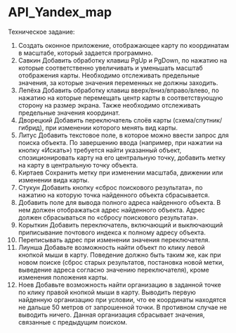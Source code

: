 # API_Yandex_map
Техническое задание:

1. Создать оконное приложение, отображающее карту по координатам в масштабе, который задается программно.
2. Савкин Добавить обработку клавиш PgUp и PgDown, по нажатию на которые соответственно увеличивать и уменьшать масштаб 
отображения карты. Необходимо отслеживать предельные значения, за которые значения переменных не должны заходить.
3. Лепёха Добавить обработку клавиш вверх/вниз/вправо/влево, по нажатию на которые перемещать центр карты в соответствующую 
сторону на размер экрана. Также необходимо отслеживать предельные значения координат.
4. Дворецкий Добавить переключатель слоёв карты (схема/спутник/гибрид), при изменении которого менять вид карты. 
5. Литус Добавить текстовое поле, в которое можно ввести запрос для поиска объекта. По завершению ввода 
(например, при нажатии на кнопку «Искать») требуется найти указанный объект, спозиционировать карту на его 
центральную точку, добавить метку на карту в центральную точку объекта.
6. Киртаев Сохранить метку при изменении масштаба, движении или изменении вида карты.
7. Стукун Добавить кнопку «сброс поискового результата», по нажатию на которую точка найденного объекта сбрасывается.
8. Добавить поле для вывода полного адреса найденного объекта. В нем должен отображаться адрес найденного объекта. 
Адрес должен сбрасываться по «сбросу поискового результата».
9. Корыткин Добавить переключатель, включающий и выключающий приписывание почтового индекса к полному адресу объекта.
10. Переписывать адрес при изменении значения переключателя.
11. Лиунша Добавьте возможность найти объект по клику левой кнопкой мыши в карту. Поведение должно быть таким же, 
как при новом поиске (сброс старых результатов, постановка новой метки, выведение адреса согласно значению переключателя), 
кроме изменения положения карты.
12. Ноев Добавьте возможность найти организацию в заданной точке по клику правой кнопкой мыши в карту. 
Выводить первую найденную организацию при условии, что ее координаты находятся не дальше 50 метров от запрошенной точки. 
В противном случае не выводить ничего. Данная организация сбрасывает значения, связанные с предыдущим поиском.
